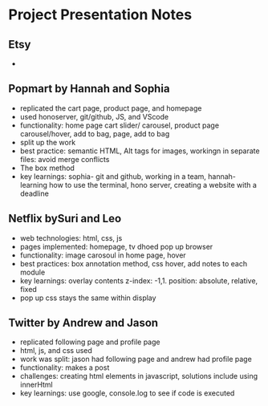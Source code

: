 # Project Presentation Notes

## Etsy 
- 

## Popmart by Hannah and Sophia
- replicated the cart page, product page, and homepage
- used honoserver, git/github, JS, and VScode
- functionality: home page cart slider/ carousel, product page carousel/hover, add to bag, page, add to bag 
- split up the work
- best practice: semantic HTML, Alt tags for images, workingn in separate files: avoid merge conflicts
- The box method 
- key learnings: sophia- git and github, working in a team, hannah- learning how to use the terminal, hono server, creating a website with a deadline 

## Netflix bySuri and Leo
- web technologies: html, css, js
- pages implemented: homepage, tv dhoed pop up browser
- functionality: image carosoul in home page, hover
- best practices: box annotation method, css hover, add notes to each module
- key learnings: overlay contents z-index: -1,1. position: absolute, relative, fixed
- pop up css stays the same within display

## Twitter by Andrew and Jason
- replicated following page and profile page
- html, js, and css used
- work was split: jason had following page and andrew had profile page
- functionality: makes a post 
- challenges: creating html elements in javascript, solutions include using innerHtml
- key learnings: use google, console.log to see if code is executed